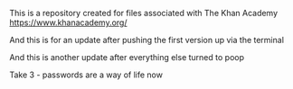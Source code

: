 This is a repository created for files associated with The Khan Academy
https://www.khanacademy.org/

And this is for an update after pushing the first version up via the terminal

And this is another update after everything else turned to poop

Take 3 - passwords are a way of life now